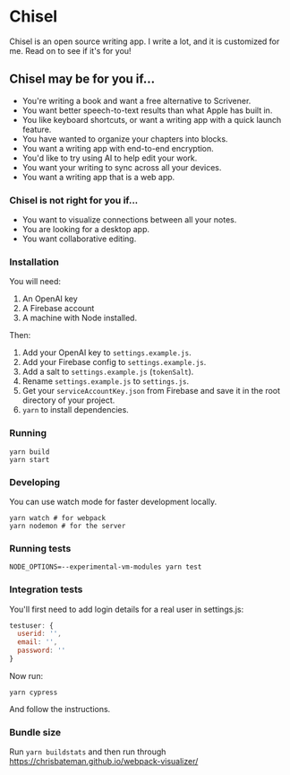 # Chisel

Chisel is an open source writing app. I write a lot, and it is customized for me. Read on to see if it's for you!

## Chisel may be for you if...
- You're writing a book and want a free alternative to Scrivener.
- You want better speech-to-text results than what Apple has built in. 
- You like keyboard shortcuts, or want a writing app with a quick launch feature.
- You have wanted to organize your chapters into blocks.
- You want a writing app with end-to-end encryption.
- You'd like to try using AI to help edit your work.
- You want your writing to sync across all your devices.
- You want a writing app that is a web app.

### Chisel is not right for you if...
- You want to visualize connections between all your notes.
- You are looking for a desktop app.
- You want collaborative editing.

### Installation

You will need:

1. An OpenAI key
2. A Firebase account
3. A machine with Node installed.

Then:

1. Add your OpenAI key to `settings.example.js`.
2. Add your Firebase config to `settings.example.js`.
3. Add a salt to `settings.example.js` (`tokenSalt`).
4. Rename `settings.example.js` to `settings.js`.
5. Get your `serviceAccountKey.json` from Firebase and save it in the root directory of your project.
6. `yarn` to install dependencies.

### Running

```
yarn build
yarn start
```

### Developing

You can use watch mode for faster development locally.

```
yarn watch # for webpack
yarn nodemon # for the server
```

### Running tests

```
NODE_OPTIONS=--experimental-vm-modules yarn test
```

### Integration tests

You'll first need to add login details for a real user in settings.js:

```js
testuser: {
  userid: '',
  email: '',
  password: ''
}
```

Now run:

```
yarn cypress
```

And follow the instructions.

### Bundle size

Run `yarn buildstats` and then run through https://chrisbateman.github.io/webpack-visualizer/
